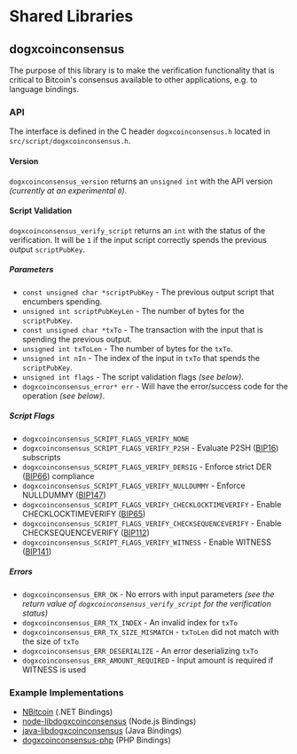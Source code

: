 Shared Libraries
================

## dogxcoinconsensus

The purpose of this library is to make the verification functionality that is critical to Bitcoin's consensus available to other applications, e.g. to language bindings.

### API

The interface is defined in the C header `dogxcoinconsensus.h` located in  `src/script/dogxcoinconsensus.h`.

#### Version

`dogxcoinconsensus_version` returns an `unsigned int` with the API version *(currently at an experimental `0`)*.

#### Script Validation

`dogxcoinconsensus_verify_script` returns an `int` with the status of the verification. It will be `1` if the input script correctly spends the previous output `scriptPubKey`.

##### Parameters
- `const unsigned char *scriptPubKey` - The previous output script that encumbers spending.
- `unsigned int scriptPubKeyLen` - The number of bytes for the `scriptPubKey`.
- `const unsigned char *txTo` - The transaction with the input that is spending the previous output.
- `unsigned int txToLen` - The number of bytes for the `txTo`.
- `unsigned int nIn` - The index of the input in `txTo` that spends the `scriptPubKey`.
- `unsigned int flags` - The script validation flags *(see below)*.
- `dogxcoinconsensus_error* err` - Will have the error/success code for the operation *(see below)*.

##### Script Flags
- `dogxcoinconsensus_SCRIPT_FLAGS_VERIFY_NONE`
- `dogxcoinconsensus_SCRIPT_FLAGS_VERIFY_P2SH` - Evaluate P2SH ([BIP16](https://github.com/dogxcoin/bips/blob/master/bip-0016.mediawiki)) subscripts
- `dogxcoinconsensus_SCRIPT_FLAGS_VERIFY_DERSIG` - Enforce strict DER ([BIP66](https://github.com/dogxcoin/bips/blob/master/bip-0066.mediawiki)) compliance
- `dogxcoinconsensus_SCRIPT_FLAGS_VERIFY_NULLDUMMY` - Enforce NULLDUMMY ([BIP147](https://github.com/dogxcoin/bips/blob/master/bip-0147.mediawiki))
- `dogxcoinconsensus_SCRIPT_FLAGS_VERIFY_CHECKLOCKTIMEVERIFY` - Enable CHECKLOCKTIMEVERIFY ([BIP65](https://github.com/dogxcoin/bips/blob/master/bip-0065.mediawiki))
- `dogxcoinconsensus_SCRIPT_FLAGS_VERIFY_CHECKSEQUENCEVERIFY` - Enable CHECKSEQUENCEVERIFY ([BIP112](https://github.com/dogxcoin/bips/blob/master/bip-0112.mediawiki))
- `dogxcoinconsensus_SCRIPT_FLAGS_VERIFY_WITNESS` - Enable WITNESS ([BIP141](https://github.com/dogxcoin/bips/blob/master/bip-0141.mediawiki))

##### Errors
- `dogxcoinconsensus_ERR_OK` - No errors with input parameters *(see the return value of `dogxcoinconsensus_verify_script` for the verification status)*
- `dogxcoinconsensus_ERR_TX_INDEX` - An invalid index for `txTo`
- `dogxcoinconsensus_ERR_TX_SIZE_MISMATCH` - `txToLen` did not match with the size of `txTo`
- `dogxcoinconsensus_ERR_DESERIALIZE` - An error deserializing `txTo`
- `dogxcoinconsensus_ERR_AMOUNT_REQUIRED` - Input amount is required if WITNESS is used

### Example Implementations
- [NBitcoin](https://github.com/NicolasDorier/NBitcoin/blob/master/NBitcoin/Script.cs#L814) (.NET Bindings)
- [node-libdogxcoinconsensus](https://github.com/dogxpay/node-libdogxcoinconsensus) (Node.js Bindings)
- [java-libdogxcoinconsensus](https://github.com/dexX7/java-libdogxcoinconsensus) (Java Bindings)
- [dogxcoinconsensus-php](https://github.com/Bit-Wasp/dogxcoinconsensus-php) (PHP Bindings)
